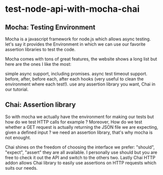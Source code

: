 # test-node-api-with-mocha-chai

## Mocha: Testing Environment

Mocha is a javascript framework for node.js which allows async testing. let's say it
provides the Environment in which we can use our favorite assertion libraries to test the code.

Mocha comes with tons of great features, the website shows a long list but here are the ones I like the most:

simple async support, including promises.
async test timeout support.
before, after, before each, after each hooks (very useful to clean the environment where each test!).
use any assertion library you want, Chai in our tutorial.

## Chai: Assertion library

So with mocha we actually have the environment for making our tests but how do we test
HTTP calls for example ? Moreover, How do we test whether a GET request is actually returning the JSON
file we are expecting, given a defined input ? we need an assertion library, that's
why mocha is not enought.

Chai shines on the freedom of choosing the interface we prefer: "should", "expect", "assert" they are all available. 
I personally use should but you are free to check it out the API and switch to the others two.
Lastly Chai HTTP addon allows Chai library to easily use assertions on HTTP requests which suits our needs.
